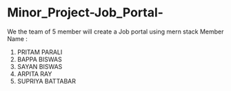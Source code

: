 # Minor_Project-Job_Portal-
We the team of 5 member will create a Job portal using mern stack 
Member Name :
1. PRITAM PARALI
2. BAPPA BISWAS
3. SAYAN BISWAS
4. ARPITA RAY
5. SUPRIYA BATTABAR

